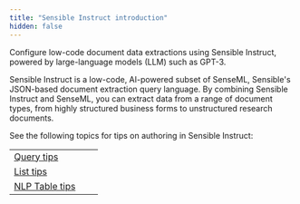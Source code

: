 ```yaml
---
title: "Sensible Instruct introduction"
hidden: false
---
```


Configure low-code document data extractions using Sensible Instruct, powered by large-language models (LLM) such as GPT-3. 

Sensible Instruct is a low-code, AI-powered subset of SenseML, Sensible's JSON-based document extraction query language. By combining Sensible Instruct and SenseML, you can extract data from a range of document types, from highly structured business forms to unstructured research documents.

See the following topics for tips on authoring in Sensible Instruct:

|                                 |      |      |
| ------------------------------- | ---- | ---- |
| [Query tips](doc:query-tips)    |      |      |
| [List tips](doc:list-tips)      |      |      |
| [NLP Table tips](doc:nlp-table) |      |      |

